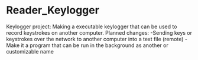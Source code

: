 # Reader_Keylogger
Keylogger project: Making a executable keylogger that can be used to record keystrokes on another computer.
Planned changes:
  -Sending keys or keystrokes over the network to another computer into a text file (remote)
  -Make it a program that can be run in the background as another or customizable name
